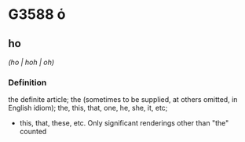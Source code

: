 # G3588 ὁ

## ho

_(ho | hoh | oh)_

### Definition

the definite article; the (sometimes to be supplied, at others omitted, in English idiom); the, this, that, one, he, she, it, etc; 

- this, that, these, etc. Only significant renderings other than &quot;the&quot; counted
